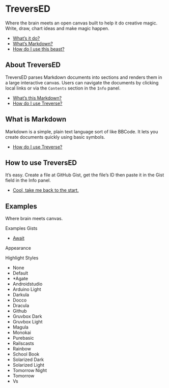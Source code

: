 # TreversED

Where the brain meets an open canvas built to help it do creative magic. Write, draw, chart ideas and make magic happen.
*   [What’s it do?](#about-treversed)
*   [What’s Markdown?](#what-is-markdown)
*   [How do I use this beast?](#how-to-use-treversed)

<!-- {$gd_section_style="left:75px;top:137px;width:348px;height:262px;"} -->
## About TreversED

TreversED parses Markdown documents into sections and renders them in a large interactive canvas. Users can navigate the documents by clicking local links or via the `Contents` section in the `Info` panel.
*   [What’s this Markdown?](#what-is-markdown)
*   [How do I use Treverse?](#how-to-use-treversed)

<!-- {$gd_section_style="left:240px;top:575.7999877929688px;width:420px;height:250px;"} -->
## What is Markdown

Markdown is a simple, plain text language sort of like BBCode. It lets you create documents quickly using basic symbols.
*   [How do I use Treverse?](#how-to-use-treversed)

<!-- {$gd_section_style="left:640px;top:16px;width:422px;height:158px;"} -->
## How to use TreversED

It’s easy. Create a file at GitHub Gist, get the file’s ID then paste it in the Gist field in the Info panel.
*   [Cool, take me back to the start.](#treversed)

<!-- {$gd_section_style="left:828px;top:429px;width:416px;height:166px;"} -->

## Examples <!-- {$gd_info} -->
<!-- {$gd_help_ribbon} -->

Where brain meets canvas.

Examples Gists <!-- {$gd_gist} -->
- [Await](//gist.github.com/Ugotsta/eb48e3ccd0e0fc6a502a8ebe02a38715)

<!-- {$gd_collapsible_theme} -->

Appearance <!-- {$gd_css} -->

<!-- {$gd_slider_fontsize="130,50,300,1,%"} -->

Highlight Styles <!-- {$gd_select_highlight} -->
- None
- Default
- *Agate
- Androidstudio
- Arduino Light
- Darkula
- Docco
- Dracula
- Github
- Gruvbox Dark
- Gruvbox Light
- Magula
- Monokai
- Purebasic
- Railscasts
- Rainbow
- School Book
- Solarized Dark
- Solarized Light
- Tomorrow Night
- Tomorrow
- Vs

<!-- {$gd_theme_variables} -->

<!-- {$gd_collapsible_end_theme} -->

<!-- {$gd_collapsible_contents} -->

<!-- {$gd_toc} -->

<!-- {$gd_collapsible_end_contents} -->

<!-- {$gd_hide} -->
